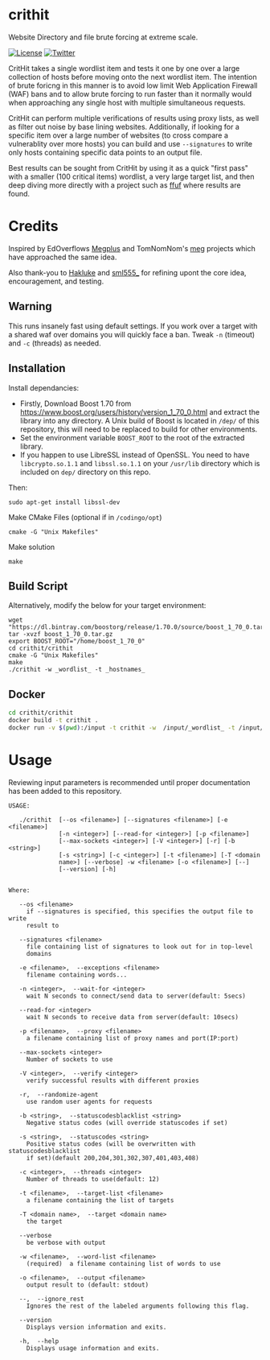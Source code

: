 # crithit
Website Directory and file brute forcing at extreme scale.

 [![License](https://img.shields.io/badge/license-GPL3-_red.svg)](https://www.gnu.org/licenses/gpl-3.0.en.html) [![Twitter](https://img.shields.io/badge/twitter-@codingo__-blue.svg)](https://twitter.com/codingo_)

CritHit takes a single wordlist item and tests it one by one over a large collection of hosts before moving onto the next wordlist item. The intention of brute foricng in this manner is to avoid low limit Web Application Firewall (WAF) bans and to allow brute forcing to run faster than it normally would when approaching any single host with multiple simultaneous requests.

CritHit can perform multiple verifications of results using proxy lists, as well as filter out noise by base lining websites. Additionally, if looking for a specific item over a large number of websites (to cross compare a vulnerablity over more hosts) you can build and use `--signatures` to write only hosts containing specific data points to an output file.

Best results can be sought from CritHit by using it as a quick "first pass" with a smaller (100 critical items) wordlist, a very large target list, and then deep diving more directly with a project such as [ffuf](https://github.com/ffuf/ffuf) where results are found.

# Credits
Inspired by EdOverflows [Megplus](https://github.com/EdOverflow/megplus) and TomNomNom's [meg](https://github.com/tomnomnom/meg) projects which have approached the same idea.

Also thank-you to [Hakluke](https://github.com/hakluke) and [sml555_](https://github.com/prodigysml) for refining upont the core idea, encouragement, and testing.

## Warning
This runs insanely fast using default settings. If you work over a target with a shared waf over domains you will quickly face a ban. Tweak `-n` (timeout) and `-c` (threads) as needed.

## Installation
Install dependancies:

- Firstly, Download Boost 1.70 from https://www.boost.org/users/history/version_1_70_0.html and extract the library into any directory. A Unix build of Boost is located in `/dep/` of this repository, this will need to be replaced to build for other environments.
- Set the environment variable  `BOOST_ROOT` to the root of the extracted library.
- If you happen to use LibreSSL instead of OpenSSL. You need to have `libcrypto.so.1.1` and `libssl.so.1.1` on your `/usr/lib` directory which is included on `dep/` directory on this repo. 

Then: 
```
sudo apt-get install libssl-dev
```

Make CMake Files (optional if in `/codingo/opt`)
```
cmake -G "Unix Makefiles" 
```
Make solution
```
make
```

## Build Script
Alternatively, modify the below for your target environment:

```
wget "https://dl.bintray.com/boostorg/release/1.70.0/source/boost_1_70_0.tar.gz"
tar -xvzf boost_1_70_0.tar.gz
export BOOST_ROOT="/home/boost_1_70_0"
cd crithit/crithit
cmake -G "Unix Makefiles"
make
./crithit -w _wordlist_ -t _hostnames_
```
## Docker

```bash
cd crithit/crithit
docker build -t crithit .
docker run -v $(pwd):/input -t crithit -w  /input/_wordlist_ -t /input/_hostnames_
```

# Usage

Reviewing input parameters is recommended until proper documentation has been added to this repository. 

```
USAGE:

   ./crithit  [--os <filename>] [--signatures <filename>] [-e <filename>]
              [-n <integer>] [--read-for <integer>] [-p <filename>]
              [--max-sockets <integer>] [-V <integer>] [-r] [-b <string>]
              [-s <string>] [-c <integer>] [-t <filename>] [-T <domain
              name>] [--verbose] -w <filename> [-o <filename>] [--]
              [--version] [-h]


Where:

   --os <filename>
     if --signatures is specified, this specifies the output file to write
     result to

   --signatures <filename>
     file containing list of signatures to look out for in top-level
     domains

   -e <filename>,  --exceptions <filename>
     filename containing words...

   -n <integer>,  --wait-for <integer>
     wait N seconds to connect/send data to server(default: 5secs)

   --read-for <integer>
     wait N seconds to receive data from server(default: 10secs)

   -p <filename>,  --proxy <filename>
     a filename containing list of proxy names and port(IP:port)

   --max-sockets <integer>
     Number of sockets to use

   -V <integer>,  --verify <integer>
     verify successful results with different proxies

   -r,  --randomize-agent
     use random user agents for requests

   -b <string>,  --statuscodesblacklist <string>
     Negative status codes (will override statuscodes if set)

   -s <string>,  --statuscodes <string>
     Positive status codes (will be overwritten with statuscodesblacklist
     if set)(default 200,204,301,302,307,401,403,408)

   -c <integer>,  --threads <integer>
     Number of threads to use(default: 12)

   -t <filename>,  --target-list <filename>
     a filename containing the list of targets

   -T <domain name>,  --target <domain name>
     the target

   --verbose
     be verbose with output

   -w <filename>,  --word-list <filename>
     (required)  a filename containing list of words to use

   -o <filename>,  --output <filename>
     output result to (default: stdout)

   --,  --ignore_rest
     Ignores the rest of the labeled arguments following this flag.

   --version
     Displays version information and exits.

   -h,  --help
     Displays usage information and exits.
```

